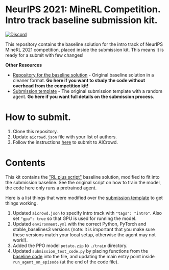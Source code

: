 # NeurIPS 2021: MineRL Competition. Intro track baseline submission kit.

[![Discord](https://img.shields.io/discord/565639094860775436.svg)](https://discord.gg/BT9uegr)

This repository contains the baseline solution for the intro track of NeurIPS MineRL 2021 competition,
placed inside the submission kit. This means it is ready for a submit with few changes!

**Other Resources**
- [Repository for the baseline solution](https://github.com/KarolisRam/MineRL2021-Intro-baselines) - Original baseline solution in a cleaner format. **Go here if you want to study the code without overhead from the competition kit!**
- [Submission template](https://github.com/minerllabs/competition_submission_template/) - The original submission template with a random agent. **Go here if you want full details on the submission process**.

# How to submit.

1. Clone this repository.
2. Update `aicrowd.json` file with your list of authors.
3. Follow the instructions [here](https://github.com/minerllabs/competition_submission_template/#how-to-submit) to submit to AICrowd.

# Contents

This kit contains the ["RL plus script"](https://github.com/KarolisRam/MineRL2021-Intro-baselines/blob/main/standalone/RL_plus_script.py) baseline
solution, modified to fit into the submission baseline. See the original script on how to train the model, the code here only runs a pretrained agent.

Here is a list things that were modified over the [submission template](https://github.com/minerllabs/competition_submission_template/) to get things working.

1) Updated `aicrowd.json` to specify intro track with `"tags": "intro"`. Also set `"gpu": true` so that GPU is used for running the model.
2) Updated `environment.yml` with the correct Python, PyTorch and stable_baselines3 versions (note: it is important that you make sure these versions match your local setup, otherwise the agent may not work!).
3) Added the PPO model `potato.zip`  to `./train` directory.
4) Updated `submission_test_code.py` by placing functions from the [baseline code](https://github.com/KarolisRam/MineRL2021-Intro-baselines/blob/main/standalone/RL_plus_script.py) into the file, and updating the main entry point inside `run_agent_on_episode` (at the end of the code file).
